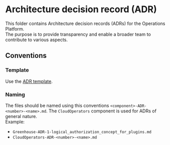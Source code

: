 # Architecture decision record (ADR)

This folder contains Architecture decision records (ADRs) for the Operations Platform.  
The purpose is to provide transparency and enable a broader team to contribute to various aspects.

## Conventions

### Template

Use the [ADR template](0_template.md).

### Naming

The files should be named using this conventions `<component>-ADR-<number>-<name>.md`.
The `CloudOperators` component is used for ADRs of general nature.   
Example:
* `Greenhouse-ADR-1-logical_authorization_concept_for_plugins.md`
* `CloudOperators-ADR-<number>-<name>.md`
